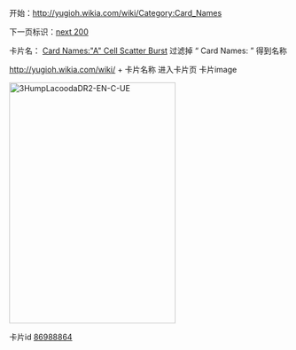 开始：http://yugioh.wikia.com/wiki/Category:Card_Names

下一页标识：<a href="/wiki/Category:Card_Names?pagefrom=Arcana+Force+XII+-+The+Hanged+Man%0AArcana+Force+XII+-+The+Hanged+Man#mw-pages" title="Category:Card Names">next 200</a>

卡片名：
<a href="/wiki/Card_Names:%22A%22_Cell_Scatter_Burst" title="Card Names:&quot;A&quot; Cell Scatter Burst">Card Names:&quot;A&quot; Cell Scatter Burst</a>
过滤掉 “ Card Names: ” 得到名称


http://yugioh.wikia.com/wiki/ + 卡片名称 进入卡片页
卡片image
<td class="cardtable-cardimage" rowspan="91"><a href="http://images4.wikia.nocookie.net/__cb20090128195243/yugioh/images/8/8a/3HumpLacoodaDR2-EN-C-UE.jpg" class="image"><img alt="3HumpLacoodaDR2-EN-C-UE" src="http://images1.wikia.nocookie.net/__cb20090128195243/yugioh/images/thumb/8/8a/3HumpLacoodaDR2-EN-C-UE.jpg/300px-3HumpLacoodaDR2-EN-C-UE.jpg" width="300" height="435" data-image-name="3HumpLacoodaDR2-EN-C-UE.jpg" data-image-key="3HumpLacoodaDR2-EN-C-UE.jpg" /></a></td>

卡片id
<a href="/wiki/86988864" title="86988864" class="mw-redirect">86988864</a>
